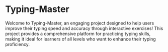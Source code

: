 # Typing-Master
Welcome to Typing-Master, an engaging project designed to help users improve their typing speed and accuracy through interactive exercises! This project provides a comprehensive platform for practicing typing skills, making it ideal for learners of all levels who want to enhance their typing proficiency.
